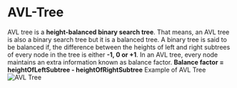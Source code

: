 # AVL-Tree
AVL tree is a **height-balanced binary search tree**. That means, an AVL tree is also a binary search tree but it is a balanced tree. 
A binary tree is said to be balanced if, the difference between the heights of left and right subtrees of every node in the tree is either **-1, 0 or +1**. 
In an AVL tree, every node maintains an extra information known as balance factor. 
               **Balance factor = heightOfLeftSubtree - heightOfRightSubtree**
Example of AVL Tree
![AVL Tree](http://www.btechsmartclass.com/data_structures/ds_images/AVL%20Example.png)



